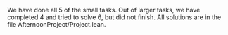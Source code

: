 We have done all 5 of the small tasks.
Out of larger tasks, we have completed 4 and tried to solve 6, but did not finish.
All solutions are in the file AfternoonProject/Project.lean.
